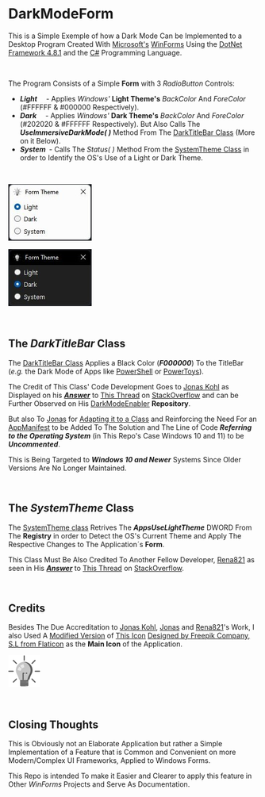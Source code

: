 # DarkModeForm

This is a Simple Exemple of how a Dark Mode Can be Implemented to a Desktop Program Created With [Microsoft's](https://github.com/microsoft) [WinForms](https://github.com/dotnet/winforms) Using the [DotNet Framework 4.8.1](https://github.com/dotnet)  and the [C#](https://github.com/dotnet/csharplang) Programming Language.

<br>

The Program Consists of a Simple **Form** with 3 *RadioButton* Controls:
  - ***Light*** &emsp;- Applies *Windows'* **Light Theme's** *BackColor* And *ForeColor* (#FFFFFF & #000000 Respectively).
  - ***Dark***  &emsp;- Applies *Windows'* **Dark Theme's** *BackColor* And *ForeColor*  (#202020 & #FFFFFF Respectively).
  But Also Calls The ***UseImmersiveDarkMode( )*** Method From The [DarkTitleBar Class](https://github.com/Marcello-Goncalves/DarkModeForm/blob/master/DarkModeForm/DarkTitleBar.cs) (More on it Below).
  - ***System***&ensp;- Calls The *Status( )* Method From the [SystemTheme Class](https://github.com/Marcello-Goncalves/DarkModeForm/blob/master/DarkModeForm/DarkTitleBar.cs) in order to Identify the OS's Use of a Light or Dark Theme.

<br>

  ![Light](https://github.com/Marcello-Goncalves/DarkModeForm/blob/master/DarkModeForm/dark_mode_form_light.jpg "Light")

  ![Dark](https://github.com/Marcello-Goncalves/DarkModeForm/blob/master/DarkModeForm/dark_mode_form_dark.jpg "Dark")


<br>

## The *DarkTitleBar* Class

The [DarkTitleBar Class](https://github.com/Marcello-Goncalves/DarkModeForm/blob/master/DarkModeForm/DarkTitleBar.cs) Applies a Black Color (***F000000***) To the TitleBar (*e.g.* the Dark Mode of Apps like [PowerShell](https://github.com/PowerShell/PowerShell) or [PowerToys](https://github.com/microsoft/PowerToys)).

The Credit of This Class' Code Development Goes to [Jonas Kohl](https://github.com/jonaskohl) as Displayed on his [***Answer***](https://stackoverflow.com/a/62811758) to [This Thread](https://stackoverflow.com/questions/57124243/winforms-dark-title-bar-on-windows-10) on [StackOverflow](https://stackoverflow.com/)
and can be Further Observed on His [DarkModeEnabler](https://github.com/jonaskohl/DarkModeEnabler/blob/main/MainForm.cs) **Repository**.

But also To [Jonas](https://stackoverflow.com/users/5968320/jonas) for [Adapting it to a Class](https://stackoverflow.com/a/72623340/20433559) and Reinforcing the Need For an [AppManifest](https://github.com/Marcello-Goncalves/DarkModeForm/blob/master/DarkModeForm/app.manifest) to be Added To The Solution and The Line of Code ***Referring to the Operating System*** (in This Repo's Case Windows 10 and 11) to be ***Uncommented***.

This is Being Targeted to ***Windows 10 and Newer*** Systems Since Older Versions Are No Longer Maintained.

<br>

## The *SystemTheme* Class

The [SystemTheme class](https://github.com/Marcello-Goncalves/DarkModeForm/blob/master/DarkModeForm/DarkTitleBar.cs) Retrives The ***AppsUseLightTheme*** DWORD From The **Registry** in order to Detect the OS's Current Theme and Apply The Respective Changes to The Application´s **Form**.

This Class Must Be Also Credited To Another Fellow Developer, [Rena821](https://github.com/rena821) as seen in His [***Answer***](https://stackoverflow.com/a/72172926)
to [This Thread](https://stackoverflow.com/questions/51334674/how-to-detect-windows-10-light-dark-mode-in-win32-application) on [StackOverflow](https://stackoverflow.com/).

<br>

## Credits

Besides The Due Accreditation to [Jonas Kohl](https://github.com/jonaskohl), [Jonas](https://stackoverflow.com/users/5968320/jonas) and [Rena821](https://github.com/rena821)'s Work, I also Used A [Modified Version](https://github.com/Marcello-Goncalves/DarkModeForm/blob/master/DarkModeForm/Resources/bulb2.png) of [This Icon](https://www.flaticon.com/free-icon/idea_436303?term=light%20bulb&page=1&position=16&page=1&position=16&related_id=436303&origin=tag) [Designed by Freepik Company, S.L from Flaticon](https://media.flaticon.com/license/license.pdf) as the **Main Icon** of the Application.

![Bulb](https://github.com/Marcello-Goncalves/DarkModeForm/blob/master/DarkModeForm/Resources/bulb2.png "Bulb")

<br>

## Closing Thoughts

This is Obviously not an Elaborate Application but rather a Simple Implementation of a Feature that is Common and Convenient on more Modern/Complex UI Frameworks, Applied to Windows Forms.

This Repo is intended To make it Easier and Clearer to apply this feature in Other *WinForms* Projects and Serve As Documentation.

<br>
